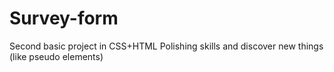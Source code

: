 # Survey-form
Second basic project in CSS+HTML
Polishing skills and discover new things (like pseudo elements)
